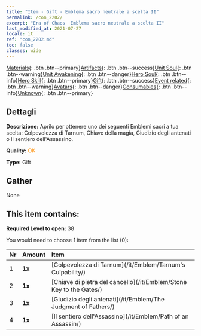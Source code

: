 ```yaml
---
title: "Item - Gift - Emblema sacro neutrale a scelta II"
permalink: /con_2202/
excerpt: "Era of Chaos  Emblema sacro neutrale a scelta II"
last_modified_at: 2021-07-27
locale: it
ref: "con_2202.md"
toc: false
classes: wide
---
```

 [Materials](/ItemsIT/){: .btn .btn--primary}[Artifacts](/ItemsIT/Artifacts/){: .btn .btn--success}[Unit Soul](/ItemsIT/UnitSoul/){: .btn .btn--warning}[Unit Awakening](/ItemsIT/UnitAwakening/){: .btn .btn--danger}[Hero Soul](/ItemsIT/HeroSoul/){: .btn .btn--info}[Hero Skill](/ItemsIT/HeroSkill/){: .btn .btn--primary}[Gift](/ItemsIT/Gift/){: .btn .btn--success}[Event related](/ItemsIT/Events/){: .btn .btn--warning}[Avatars](/ItemsIT/Avatars/){: .btn .btn--danger}[Consumables](/ItemsIT/Consumables/){: .btn .btn--info}[Unknown](/ItemsIT/Unknown/){: .btn .btn--primary}

## Dettagli
 **Descrizione:** Aprilo per ottenere uno dei seguenti Emblemi sacri a tua scelta: Colpevolezza di Tarnum, Chiave della magia, Giudizio degli antenati o Il sentiero dell'Assassino.

 **Quality:** <span style="color: #FF8C00">OK</span>

 **Type:** Gift

## Gather

  None

## This item contains:

 **Required Level to open:** 38

 You would need to choose 1 item from the list (0):

  | Nr | Amount |     Item    |
  |:---|:-------|:------------|
  | 1 |  **1x** | [Colpevolezza di Tarnum](/it/Emblem/Tarnum's Culpability/) |  | 
  | 2 |  **1x** | [Chiave di pietra del cancello](/it/Emblem/Stone Key to the Gates/) |  | 
  | 3 |  **1x** | [Giudizio degli antenati](/it/Emblem/The Judgment of Fathers/) |  | 
  | 4 |  **1x** | [Il sentiero dell'Assassino](/it/Emblem/Path of an Assassin/) |  | 
